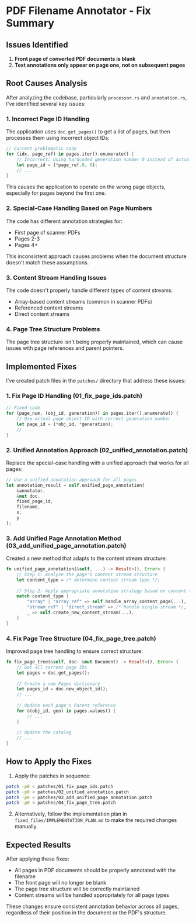 # PDF Filename Annotator - Fix Summary

## Issues Identified
1. **Front page of converted PDF documents is blank**
2. **Text annotations only appear on page one, not on subsequent pages**

## Root Causes Analysis

After analyzing the codebase, particularly `processor.rs` and `annotation.rs`, I've identified several key issues:

### 1. Incorrect Page ID Handling
The application uses `doc.get_pages()` to get a list of pages, but then processes them using incorrect object IDs:

```rust
// Current problematic code
for (idx, page_ref) in pages.iter().enumerate() {
    // Incorrect: Using hardcoded generation number 0 instead of actual page ID
    let page_id = (*page_ref.0, 0); 
    // ...
}
```

This causes the application to operate on the wrong page objects, especially for pages beyond the first one.

### 2. Special-Case Handling Based on Page Numbers
The code has different annotation strategies for:
- First page of scanner PDFs
- Pages 2-3
- Pages 4+

This inconsistent approach causes problems when the document structure doesn't match these assumptions.

### 3. Content Stream Handling Issues
The code doesn't properly handle different types of content streams:
- Array-based content streams (common in scanner PDFs)
- Referenced content streams
- Direct content streams

### 4. Page Tree Structure Problems
The page tree structure isn't being properly maintained, which can cause issues with page references and parent pointers.

## Implemented Fixes

I've created patch files in the `patches/` directory that address these issues:

### 1. Fix Page ID Handling (01_fix_page_ids.patch)
```rust
// Fixed code
for (page_num, (obj_id, generation)) in pages.iter().enumerate() {
    // Use actual page object ID with correct generation number
    let page_id = (*obj_id, *generation);
    // ...
}
```

### 2. Unified Annotation Approach (02_unified_annotation.patch)
Replace the special-case handling with a unified approach that works for all pages:

```rust
// Use a unified annotation approach for all pages
let annotation_result = self.unified_page_annotation(
    &annotator, 
    &mut doc, 
    fixed_page_id, 
    filename, 
    x, 
    y
);
```

### 3. Add Unified Page Annotation Method (03_add_unified_page_annotation.patch)
Created a new method that adapts to the content stream structure:

```rust
fn unified_page_annotation(&self, ...) -> Result<(), Error> {
    // Step 1: Analyze the page's content stream structure
    let content_type = /* determine content stream type */;
    
    // Step 2: Apply appropriate annotation strategy based on content type
    match content_type {
        "array" | "array_ref" => self.handle_array_content_page(...),
        "stream_ref" | "direct_stream" => /* handle single stream */,
        _ => self.create_new_content_stream(...),
    }
}
```

### 4. Fix Page Tree Structure (04_fix_page_tree.patch)
Improved page tree handling to ensure correct structure:

```rust
fn fix_page_tree(&self, doc: &mut Document) -> Result<(), Error> {
    // Get all current page IDs
    let pages = doc.get_pages();
    
    // Create a new Pages dictionary
    let pages_id = doc.new_object_id();
    // ...
    
    // Update each page's Parent reference
    for &(obj_id, gen) in pages.values() {
        // ...
    }
    
    // Update the catalog
    // ...
}
```

## How to Apply the Fixes

1. Apply the patches in sequence:
```bash
patch -p0 < patches/01_fix_page_ids.patch
patch -p0 < patches/02_unified_annotation.patch
patch -p0 < patches/03_add_unified_page_annotation.patch
patch -p0 < patches/04_fix_page_tree.patch
```

2. Alternatively, follow the implementation plan in `fixed_files/IMPLEMENTATION_PLAN.md` to make the required changes manually.

## Expected Results

After applying these fixes:
- All pages in PDF documents should be properly annotated with the filename
- The front page will no longer be blank
- The page tree structure will be correctly maintained
- Content streams will be handled appropriately for all page types

These changes ensure consistent annotation behavior across all pages, regardless of their position in the document or the PDF's structure.
